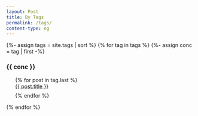 ```yaml
---
layout: Post
title: By Tags
permalink: /tags/
content-type: eg
---
```



{%- assign tags = site.tags | sort %}
{% for tag in tags %}
  {%- assign conc = tag | first -%}
  <h3 id="{{ conc }}">{{ conc }}</h3>
  <ul class="">
  {% for post in tag.last %} 
    <li id="" style="padding-bottom: 0.6em; list-style: none;"><a href="{{post.url}}">{{ post.title }}</a></li>
  {% endfor %}
  </ul>
{% endfor %}
